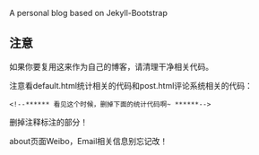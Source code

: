 A personal blog based on Jekyll-Bootstrap

## 注意

如果你要复用这来作为自己的博客，请清理干净相关代码。

注意看default.html统计相关的代码和post.html评论系统相关的代码：

```<!--****** 看见这个时候，删掉下面的统计代码啊~ ******-->```

删掉注释标注的部分！


about页面Weibo，Email相关信息别忘记改！
